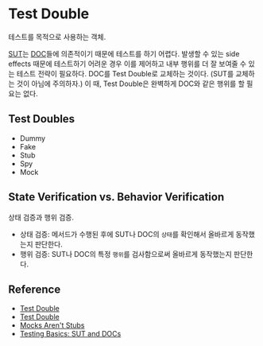 # Test Double

테스트를 목적으로 사용하는 객체. 

[SUT](http://xunitpatterns.com/SUT.html)는 [DOC](http://xunitpatterns.com/DOC.html)들에 의존적이기 때문에 테스트를 하기 어렵다. 발생할 수 있는 side effects 때문에 테스트하기 어려운 경우 이를 제어하고 내부 행위를 더 잘 보여줄 수 있는 테스트 전략이 필요하다. DOC를 Test Double로 교체하는 것이다. (SUT를 교체하는 것이 아님에 주의하자.) 이 때, Test Double은 완벽하게 DOC와 같은 행위를 할 필요는 없다. 



## Test Doubles

* Dummy
* Fake
* Stub
* Spy
* Mock



## State Verification vs. Behavior Verification

상태 검증과 행위 검증.

* 상태 검증: 메서드가 수행된 후에 SUT나 DOC의 `상태`를 확인해서 올바르게 동작했는지 판단한다.
* 행위 검증: SUT나 DOC의 특정 `행위`를 검사함으로써 올바르게 동작했는지 판단한다. 



## Reference

* [Test Double](https://martinfowler.com/bliki/TestDouble.html)
* [Test Double](http://xunitpatterns.com/Test%20Double.html)
* [Mocks Aren't Stubs](https://martinfowler.com/articles/mocksArentStubs.html)
* [Testing Basics: SUT and DOCs](http://kaczanowscy.pl/tomek/2011-01/testing-basics-sut-and-docs)